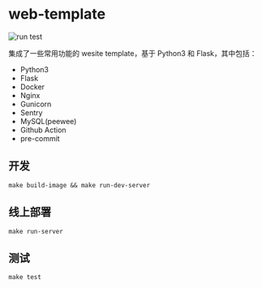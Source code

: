 # web-template

![run test](https://github.com/tonghs/web-template/workflows/test/badge.svg)

集成了一些常用功能的 wesite template，基于 Python3 和 Flask，其中包括：
- Python3
- Flask
- Docker
- Nginx
- Gunicorn
- Sentry
- MySQL(peewee)
- Github Action
- pre-commit


## 开发
```shell
make build-image && make run-dev-server
```


## 线上部署
```shell
make run-server
```


## 测试
```shell
make test
```
